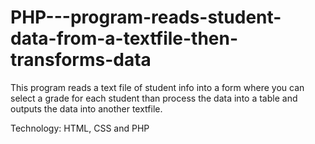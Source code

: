 # PHP---program-reads-student-data-from-a-textfile-then-transforms-data

This program reads a text file of student info into a form where you can select
a grade for each student than process the data into a table and outputs the data into another textfile.

Technology: HTML, CSS and PHP
